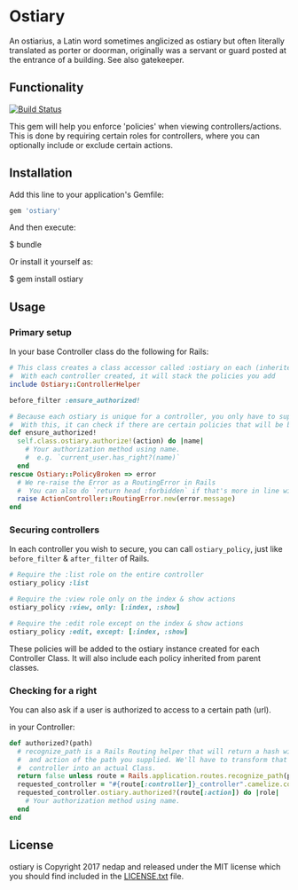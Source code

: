 # Ostiary

An ostiarius, a Latin word sometimes anglicized as ostiary but often literally translated as porter or doorman, originally was a servant or guard posted at the entrance of a building. See also gatekeeper.

## Functionality

[![Build Status](https://travis-ci.com/nedap/ostiary.svg?token=4BotuBJP2R9yGGT125VA&branch=master)](https://travis-ci.com/nedap/ostiary)

This gem will help you enforce 'policies' when viewing controllers/actions.
This is done by requiring certain roles for controllers, where you can
optionally include or exclude certain actions.

## Installation

Add this line to your application's Gemfile:

```ruby
gem 'ostiary'
```

And then execute:

  $ bundle

Or install it yourself as:

  $ gem install ostiary

## Usage

### Primary setup

In your base Controller class do the following for Rails:

```ruby
# This class creates a class accessor called :ostiary on each (inherited) controller.
#  With each controller created, it will stack the policies you add
include Ostiary::ControllerHelper

before_filter :ensure_authorized!

# Because each ostiary is unique for a controller, you only have to supply the current action.
#  With this, it can check if there are certain policies that will be broken.
def ensure_authorized!
  self.class.ostiary.authorize!(action) do |name|
    # Your authorization method using name.
    #  e.g. `current_user.has_right?(name)`
  end
rescue Ostiary::PolicyBroken => error
  # We re-raise the Error as a RoutingError in Rails
  #  You can also do `return head :forbidden` if that's more in line with your needs.
  raise ActionController::RoutingError.new(error.message)
end
```

### Securing controllers

In each controller you wish to secure, you can call `ostiary_policy`, just like `before_filter` & `after_filter` of Rails.

```ruby
# Require the :list role on the entire controller
ostiary_policy :list

# Require the :view role only on the index & show actions
ostiary_policy :view, only: [:index, :show]

# Require the :edit role except on the index & show actions
ostiary_policy :edit, except: [:index, :show]
```

These policies will be added to the ostiary instance created for each Controller Class. It will also include each policy inherited from parent classes.

### Checking for a right

You can also ask if a user is authorized to access to a certain path (url).

in your Controller:

```ruby
def authorized?(path)
  # recognize_path is a Rails Routing helper that will return a hash with the controller
  #  and action of the path you supplied. We'll have to transform that String of the
  #  controller into an actual Class.
  return false unless route = Rails.application.routes.recognize_path(path)
  requested_controller = "#{route[:controller]}_controller".camelize.constantize
  requested_controller.ostiary.authorized?(route[:action]) do |role|
    # Your authorization method using name.
  end
end
```

## License

ostiary is Copyright 2017 nedap and released under the MIT license which you should find included in the [LICENSE.txt](LICENSE.txt) file.
